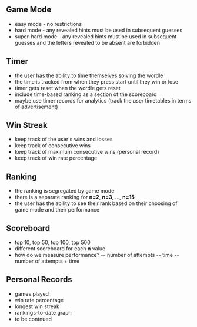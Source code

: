 ## Game Mode

- easy mode - no restrictions
- hard mode - any revealed hints must be used in subsequent guesses
- super-hard mode - any revealed hints must be used in subsequent guesses and the letters revealed to be absent are forbidden

## Timer

- the user has the ability to time themselves solving the wordle
- the time is tracked from when they press start until they win or lose
- timer gets reset when the wordle gets reset
- include time-based ranking as a section of the scoreboard
- maybe use timer records for analytics (track the user timetables in terms of advertisement)

## Win Streak

- keep track of the user's wins and losses
- keep track of consecutive wins
- keep track of maximum consecutive wins (personal record)
- keep track of win rate percentage

## Ranking

- the ranking is segregated by game mode
- there is a separate ranking for **n=2**, **n=3**, ..., **n=15**
- the user has the ability to see their rank based on their choosing of game mode and their performance

## Scoreboard

- top 10, top 50, top 100, top 500
- different scoreboard for each **n** value
- how do we measure performance?
  -- number of attempts
  -- time
  -- number of attempts + time

## Personal Records

- games played
- win rate percentage
- longest win streak
- rankings-to-date graph
- to be contnued
